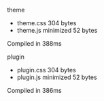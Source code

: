 theme

 - theme.css       304 bytes
 - theme.js       minimized       52 bytes

Compiled in 388ms

 plugin

 - plugin.css       304 bytes
 - plugin.js       minimized       52 bytes

Compiled in 386ms